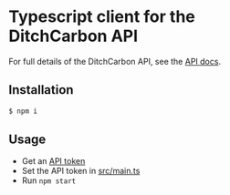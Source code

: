 # Typescript client for the DitchCarbon API

For full details of the DitchCarbon API, see the [API docs](https://docs.ditchcarbon.com/reference).

## Installation

```bash
$ npm i
```

## Usage
- Get an [API token](https://ditchcarbon.com/free-trial-landing-page/)
- Set the API token in [src/main.ts](https://github.com/chico/ditchcarbon-js/blob/main/src/main.ts#L4)
- Run `npm start`
